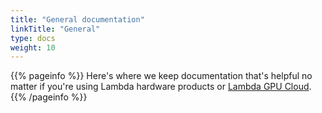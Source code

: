 ```yaml
---
title: "General documentation"
linkTitle: "General"
type: docs
weight: 10
---
```


{{% pageinfo %}}
Here's where we keep documentation that's helpful no matter if you're using
Lambda hardware products or
[Lambda GPU Cloud](https://lambdalabs.com/service/gpu-cloud).
{{% /pageinfo %}}
